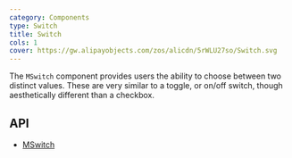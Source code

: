 ```yaml
---
category: Components
type: Switch
title: Switch
cols: 1
cover: https://gw.alipayobjects.com/zos/alicdn/5rWLU27so/Switch.svg
---
```


The `MSwitch` component provides users the ability to choose between two distinct values. These are very similar to a
toggle, or on/off switch, though aesthetically different than a checkbox.

## API

- [MSwitch](/docs/api/MSwitch)